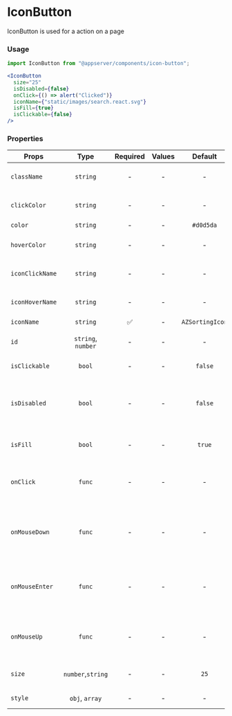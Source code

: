 # IconButton

IconButton is used for a action on a page

### Usage

```js
import IconButton from "@appserver/components/icon-button";
```

```jsx
<IconButton
  size="25"
  isDisabled={false}
  onClick={() => alert("Clicked")}
  iconName={"static/images/search.react.svg"}
  isFill={true}
  isClickable={false}
/>
```

### Properties

| Props           |        Type        | Required | Values |     Default     | Description                                           |
| --------------- | :----------------: | :------: | :----: | :-------------: | ----------------------------------------------------- |
| `className`     |      `string`      |    -     |   -    |        -        | Set component class                                   |
| `clickColor`    |      `string`      |    -     |   -    |        -        | Icon color on click action                            |
| `color`         |      `string`      |    -     |   -    |    `#d0d5da`    | Icon color                                            |
| `hoverColor`    |      `string`      |    -     |   -    |        -        | Icon color on hover action                            |
| `iconClickName` |      `string`      |    -     |   -    |        -        | Icon name on click action                             |
| `iconHoverName` |      `string`      |    -     |   -    |        -        | Icon name on hover action                             |
| `iconName`      |      `string`      |    ✅    |   -    | `AZSortingIcon` | Icon name                                             |
| `id`            | `string`, `number` |    -     |   -    |        -        | Set component id                                      |
| `isClickable`   |       `bool`       |    -     |   -    |     `false`     | Set cursor value                                      |
| `isDisabled`    |       `bool`       |    -     |   -    |     `false`     | Tells when the button should present a disabled state |
| `isFill`        |       `bool`       |    -     |   -    |     `true`      | Determines if icon fill is needed                     |
| `onClick`       |       `func`       |    -     |   -    |        -        | What the button will trigger when clicked             |
| `onMouseDown`   |       `func`       |    -     |   -    |        -        | What the button will trigger when cursor down         |
| `onMouseEnter`  |       `func`       |    -     |   -    |        -        | What the button will trigger when cursor enter        |
| `onMouseUp`     |       `func`       |    -     |   -    |        -        | What the button will trigger when cursor up           |
| `size`          | `number`,`string`  |    -     |   -    |      `25`       | Button height and width value                         |
| `style`         |   `obj`, `array`   |    -     |   -    |        -        | Accepts css style                                     |

